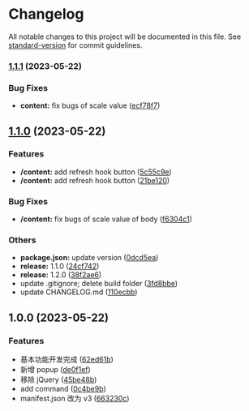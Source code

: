 # Changelog

All notable changes to this project will be documented in this file. See [standard-version](https://github.com/conventional-changelog/standard-version) for commit guidelines.

### [1.1.1](https://github.com/JOO97/chrome.ext.datav-helper/compare/v1.1.0...v1.1.1) (2023-05-22)


### Bug Fixes

* **content:** fix bugs of scale value ([ecf78f7](https://github.com/JOO97/chrome.ext.datav-helper/commit/ecf78f787d58f17011035798b61cdb1c53a7fcd3))

## [1.1.0](https://github.com/JOO97/chrome.ext.datav-helper/compare/v1.0.0...v1.1.0) (2023-05-22)


### Features

* **/content:** add refresh hook button ([5c55c9e](https://github.com/JOO97/chrome.ext.datav-helper/commit/5c55c9ef00647c4d7f9d373c4ffe84e103fac1cf))
* **/content:** add refresh hook button ([21be120](https://github.com/JOO97/chrome.ext.datav-helper/commit/21be12017f4a8d1f1d59214b663b84128606a535))


### Bug Fixes

* **/content:** fix bugs of scale value of body ([f6304c1](https://github.com/JOO97/chrome.ext.datav-helper/commit/f6304c1c4618697a62437e446f3ca9aa334d7b0c))


### Others

* **package.json:** update version ([0dcd5ea](https://github.com/JOO97/chrome.ext.datav-helper/commit/0dcd5ea203099b51681933ab11a7321d767bd7e6))
* **release:** 1.1.0 ([24cf742](https://github.com/JOO97/chrome.ext.datav-helper/commit/24cf7424769093c470d3e9fd84880da66b1f9dec))
* **release:** 1.2.0 ([38f2ae6](https://github.com/JOO97/chrome.ext.datav-helper/commit/38f2ae6ba2af75e67a959089764cca21abc87cf3))
* update .gitignore; delete build folder ([3fd8bbe](https://github.com/JOO97/chrome.ext.datav-helper/commit/3fd8bbeec4be37356a4a3075b7a92c6cca2d8c30))
* update CHANGELOG.md ([110ecbb](https://github.com/JOO97/chrome.ext.datav-helper/commit/110ecbb00b43fec4da9a8de04058c2887ed7d094))

## 1.0.0 (2023-05-22)

### Features

- 基本功能开发完成 ([62ed61b](https://github.com/JOO97/chrome.ext.datav-helper/commit/62ed61b103f0579ff2ddd55d7243beefc5c9186a))
- 新增 popup ([de0f1ef](https://github.com/JOO97/chrome.ext.datav-helper/commit/de0f1ef1a15d2f6b172d0c8353cdfb3134a56f8e))
- 移除 jQuery ([45be48b](https://github.com/JOO97/chrome.ext.datav-helper/commit/45be48b1a8fba52b2a0c68d15f67572cfb494884))
- add command ([0c4be9b](https://github.com/JOO97/chrome.ext.datav-helper/commit/0c4be9beb7ebb84104b17d36986622a42020df34))
- manifest.json 改为 v3 ([663230c](https://github.com/JOO97/chrome.ext.datav-helper/commit/663230c2b28982300b6cd2a30635003fdcdf4b38))
